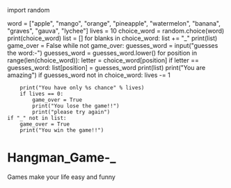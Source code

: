 import random

word = ["apple", "mango", "orange", "pineapple", "watermelon", "banana", "graves", "gauva", "lychee"]
lives = 10
choice_word = random.choice(word)
 print(choice_word)
list = []
for blanks in choice_word:
    list += "_"
print(list)
game_over = False
while not game_over:
    guesses_word = input("guesses the word:-")
    guesses_word = guesses_word.lower()
    for position in range(len(choice_word)):
        letter = choice_word[position]
        if letter == guesses_word:
            list[position] = guesses_word
            print(list)
            print("You are amazing")
    if guesses_word not in choice_word:
        lives -= 1

        print("You have only %s chance" % lives)
        if lives == 0:
            game_over = True
            print("You lose the game!!")
            print("please try again")
    if "_" not in list:
        game_over = True
        print("You win the game!!")
# Hangman_Game-_
Games make your life easy and funny
